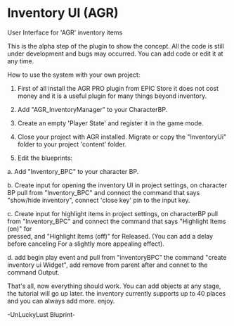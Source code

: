 # Inventory UI (AGR) 
User Interface for 'AGR' inventory items

This is the alpha step of the plugin to show the concept. All the code is still under development and bugs may occurred.
You can add code or edit it at any time.

How to use the system with your own project:

1. First of all install the AGR PRO plugin from EPIC Store it does not cost money and it is a useful plugin for many things beyond inventory.

2. Add "AGR_InventoryManager" to your CharacterBP.

3. Create an empty 'Player State' and register it in the game mode.

4. Close your project with AGR installed. Migrate or copy the "InventoryUi" folder to your project 'content' folder.

5. Edit the blueprints:
  
  a. Add "Inventory_BPC" to your character BP.
  
  b. Create input for opening the inventory UI in project settings, on character BP pull from "Inventory_BPC" and connect the command that says "show/hide inventory",
  connect 'close key' pin to the input key.
  
  c. Create input for highlight items in project settings, on characterBP pull from "Inventory_BPC" and connect the command that says "Highlight Items (on)" for       
  pressed,   and "Highlight Items (off)" for Released. (You can add a delay before canceling
  For a slightly more appealing effect).

  d. add begin play event and pull from "inventoryBPC" the command "create inventory ui Widget", add remove from parent after and connet to the command Output.

That's all, now everything should work.
You can add objects at any stage, the tutorial will go up later. the inventory currently supports up to 40 places and you can always add more.
enjoy.

-UnLuckyLust Bluprint-
